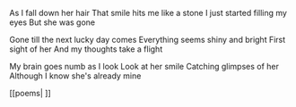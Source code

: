 
As I fall down her hair
That smile hits me like a stone
I just started filling my eyes
But she was gone 

Gone till the next lucky day comes
Everything seems shiny and bright 
First sight of her 
And my thoughts take a flight

My brain goes numb as I look
Look at her smile
Catching glimpses of her
Although I know she's already mine

[[poems| ]]